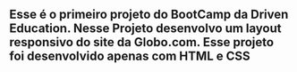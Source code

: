 <h2>Esse é o primeiro projeto do BootCamp da Driven Education. Nesse Projeto desenvolvo um layout responsivo do site da Globo.com. Esse projeto foi desenvolvido apenas com HTML e CSS</h2>
